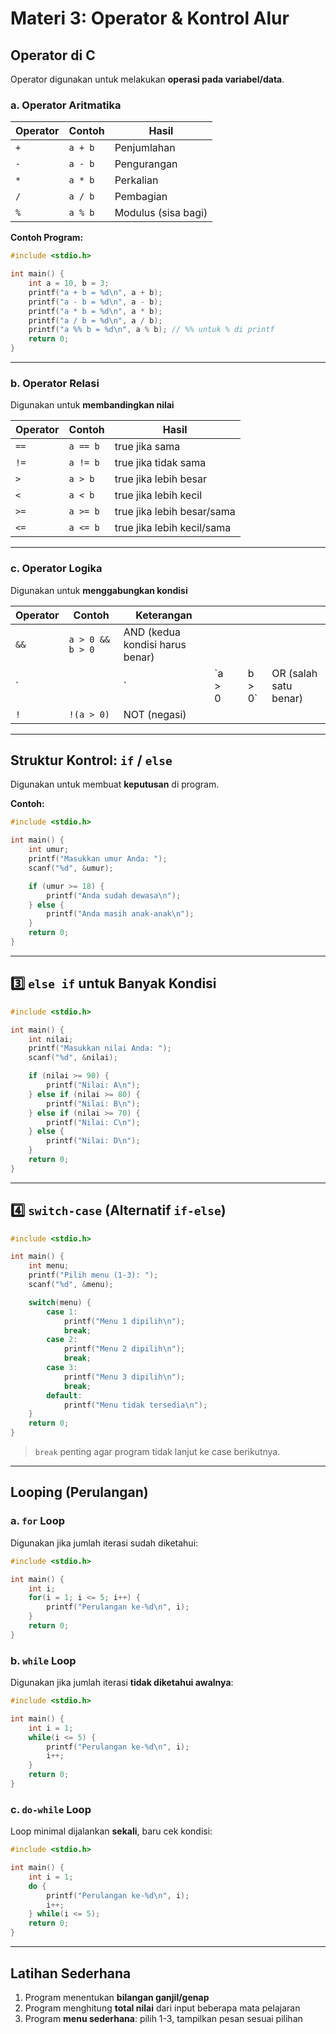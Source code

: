 # Materi 3: Operator & Kontrol Alur

## Operator di C

Operator digunakan untuk melakukan **operasi pada variabel/data**.

### a. Operator Aritmatika

| Operator | Contoh  | Hasil               |
| -------- | ------- | ------------------- |
| `+`      | `a + b` | Penjumlahan         |
| `-`      | `a - b` | Pengurangan         |
| `*`      | `a * b` | Perkalian           |
| `/`      | `a / b` | Pembagian           |
| `%`      | `a % b` | Modulus (sisa bagi) |

**Contoh Program:**

```c
#include <stdio.h>

int main() {
    int a = 10, b = 3;
    printf("a + b = %d\n", a + b);
    printf("a - b = %d\n", a - b);
    printf("a * b = %d\n", a * b);
    printf("a / b = %d\n", a / b);
    printf("a %% b = %d\n", a % b); // %% untuk % di printf
    return 0;
}
```

---

### b. Operator Relasi

Digunakan untuk **membandingkan nilai**

| Operator | Contoh   | Hasil                      |
| -------- | -------- | -------------------------- |
| `==`     | `a == b` | true jika sama             |
| `!=`     | `a != b` | true jika tidak sama       |
| `>`      | `a > b`  | true jika lebih besar      |
| `<`      | `a < b`  | true jika lebih kecil      |
| `>=`     | `a >= b` | true jika lebih besar/sama |
| `<=`     | `a <= b` | true jika lebih kecil/sama |

---

### c. Operator Logika

Digunakan untuk **menggabungkan kondisi**

| Operator | Contoh           | Keterangan                      |        |   |        |                       |
| -------- | ---------------- | ------------------------------- | ------ | - | ------ | --------------------- |
| `&&`     | `a > 0 && b > 0` | AND (kedua kondisi harus benar) |        |   |        |                       |
| `        |                  | `                               | `a > 0 |   | b > 0` | OR (salah satu benar) |
| `!`      | `!(a > 0)`       | NOT (negasi)                    |        |   |        |                       |

---

## Struktur Kontrol: `if` / `else`

Digunakan untuk membuat **keputusan** di program.

**Contoh:**

```c
#include <stdio.h>

int main() {
    int umur;
    printf("Masukkan umur Anda: ");
    scanf("%d", &umur);

    if (umur >= 18) {
        printf("Anda sudah dewasa\n");
    } else {
        printf("Anda masih anak-anak\n");
    }
    return 0;
}
```

---

## 3️⃣ `else if` untuk Banyak Kondisi

```c
#include <stdio.h>

int main() {
    int nilai;
    printf("Masukkan nilai Anda: ");
    scanf("%d", &nilai);

    if (nilai >= 90) {
        printf("Nilai: A\n");
    } else if (nilai >= 80) {
        printf("Nilai: B\n");
    } else if (nilai >= 70) {
        printf("Nilai: C\n");
    } else {
        printf("Nilai: D\n");
    }
    return 0;
}
```

---

## 4️⃣ `switch-case` (Alternatif `if-else`)

```c
#include <stdio.h>

int main() {
    int menu;
    printf("Pilih menu (1-3): ");
    scanf("%d", &menu);

    switch(menu) {
        case 1:
            printf("Menu 1 dipilih\n");
            break;
        case 2:
            printf("Menu 2 dipilih\n");
            break;
        case 3:
            printf("Menu 3 dipilih\n");
            break;
        default:
            printf("Menu tidak tersedia\n");
    }
    return 0;
}
```

> `break` penting agar program tidak lanjut ke case berikutnya.

---

## Looping (Perulangan)

### a. `for` Loop

Digunakan jika jumlah iterasi sudah diketahui:

```c
#include <stdio.h>

int main() {
    int i;
    for(i = 1; i <= 5; i++) {
        printf("Perulangan ke-%d\n", i);
    }
    return 0;
}
```

### b. `while` Loop

Digunakan jika jumlah iterasi **tidak diketahui awalnya**:

```c
#include <stdio.h>

int main() {
    int i = 1;
    while(i <= 5) {
        printf("Perulangan ke-%d\n", i);
        i++;
    }
    return 0;
}
```

### c. `do-while` Loop

Loop minimal dijalankan **sekali**, baru cek kondisi:

```c
#include <stdio.h>

int main() {
    int i = 1;
    do {
        printf("Perulangan ke-%d\n", i);
        i++;
    } while(i <= 5);
    return 0;
}
```

---

## Latihan Sederhana

1. Program menentukan **bilangan ganjil/genap**
2. Program menghitung **total nilai** dari input beberapa mata pelajaran
3. Program **menu sederhana**: pilih 1-3, tampilkan pesan sesuai pilihan
